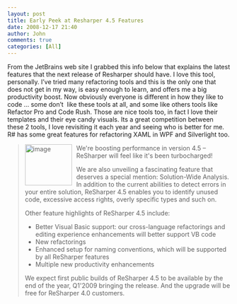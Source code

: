 ```yaml
---
layout: post
title: Early Peek at Resharper 4.5 Features
date: 2008-12-17 21:40
author: John
comments: true
categories: [All]
---
```

<p>From the JetBrains web site I grabbed this info below that explains the latest features that the next release of Resharper should have. I love this tool, personally. I’ve tried many refactoring tools and this is the only one that does not get in my way, is easy enough to learn, and offers me a big productivity boost. Now obviously everyone is different in how they like to code … some don’t&#160; like these tools at all, and some like others tools like Refactor Pro and Code Rush. Those are nice tools too, in fact I love their templates and their eye candy visuals. Its a great competition between these 2 tools, I love revisiting it each year and seeing who is better for me. R# has some great features for refactoring XAML in WPF and Silverlight too.</p>  <blockquote>   <p><img title="image" style="border-top-width: 0px; display: inline; border-left-width: 0px; border-bottom-width: 0px; margin: 0px 10px 0px 0px; border-right-width: 0px" height="93" alt="image" src="/wp-content/uploads/files/media/image/WindowsLiveWriter/EarlyPeekatResharper4.5Features_130B1/image_3.png" width="106" align="left" border="0" />We're boosting performance in version 4.5 – ReSharper will feel like it's been turbocharged! </p>    <p>We are also unveiling a fascinating feature that deserves a special mention: Solution-Wide Analysis. In addition to the current abilities to detect errors in your entire solution, ReSharper 4.5 enables you to identify unused code, excessive access rights, overly specific types and such on. </p>    <p>Other feature highlights of ReSharper 4.5 include: </p>    <ul>     <li>Better Visual Basic support: our cross-language refactorings and editing experience enhancements will better support VB code </li>      <li>New refactorings </li>      <li>Enhanced setup for naming conventions, which will be supported by all ReSharper features </li>      <li>Multiple new productivity enhancements </li>   </ul>    <p>We expect first public builds of ReSharper 4.5 to be available by the end of the year, Q1'2009 bringing the release. And the upgrade will be free for ReSharper 4.0 customers. </p></blockquote>

